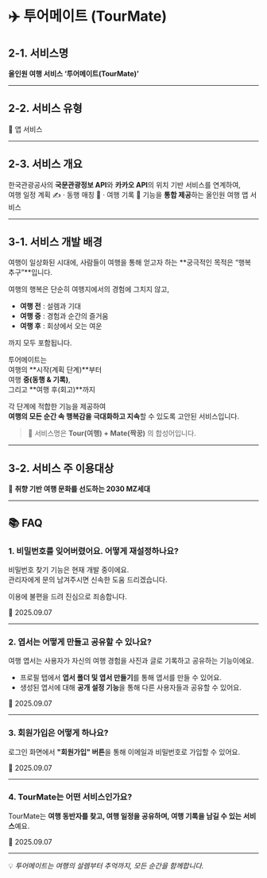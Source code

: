 # ✈️ 투어메이트 (TourMate)

## 2-1. 서비스명  
**올인원 여행 서비스 ‘투어메이트(TourMate)’**

---

## 2-2. 서비스 유형  
📱 앱 서비스

---

## 2-3. 서비스 개요  
한국관광공사의 **국문관광정보 API**와 **카카오 API**의 위치 기반 서비스를 연계하여,  
여행 일정 계획 ✍️ · 동행 매칭 👥 · 여행 기록 📸 기능을 **통합 제공**하는 올인원 여행 앱 서비스

---

## 3-1. 서비스 개발 배경  
여행이 일상화된 시대에, 사람들이 여행을 통해 얻고자 하는 **궁극적인 목적은 “행복 추구”**입니다.  

여행의 행복은 단순히 여행지에서의 경험에 그치지 않고,  
- **여행 전** : 설렘과 기대  
- **여행 중** : 경험과 순간의 즐거움  
- **여행 후** : 회상에서 오는 여운  

까지 모두 포함됩니다.  

투어메이트는  
여행의 **시작(계획 단계)**부터  
여행 **중(동행 & 기록)**,  
그리고 **여행 후(회고)**까지  

각 단계에 적합한 기능을 제공하여  
**여행의 모든 순간 속 행복감을 극대화하고 지속**할 수 있도록 고안된 서비스입니다.  

> 📌 서비스명은 **Tour(여행) + Mate(짝꿍)** 의 합성어입니다.  

---

## 3-2. 서비스 주 이용대상  
🎯 **취향 기반 여행 문화를 선도하는 2030 MZ세대**

---

## 📚 FAQ

### 1. 비밀번호를 잊어버렸어요. 어떻게 재설정하나요?  
비밀번호 찾기 기능은 현재 개발 중이에요.  
관리자에게 문의 남겨주시면 신속한 도움 드리겠습니다.  

이용에 불편을 드려 진심으로 죄송합니다.  

📅 2025.09.07  

---

### 2. 엽서는 어떻게 만들고 공유할 수 있나요?  
여행 엽서는 사용자가 자신의 여행 경험을 사진과 글로 기록하고 공유하는 기능이에요.  
- 프로필 탭에서 **엽서 폴더 및 엽서 만들기**를 통해 엽서를 만들 수 있어요.  
- 생성된 엽서에 대해 **공개 설정 기능**을 통해 다른 사용자들과 공유할 수 있어요.  

📅 2025.09.07  

---

### 3. 회원가입은 어떻게 하나요?  
로그인 화면에서 **"회원가입" 버튼**을 통해 이메일과 비밀번호로 가입할 수 있어요.  

📅 2025.09.07  

---

### 4. TourMate는 어떤 서비스인가요?  
TourMate는 **여행 동반자를 찾고, 여행 일정을 공유하며, 여행 기록을 남길 수 있는 서비스**예요.  

📅 2025.09.07  

---

💡 *투어메이트는 여행의 설렘부터 추억까지, 모든 순간을 함께합니다.*
